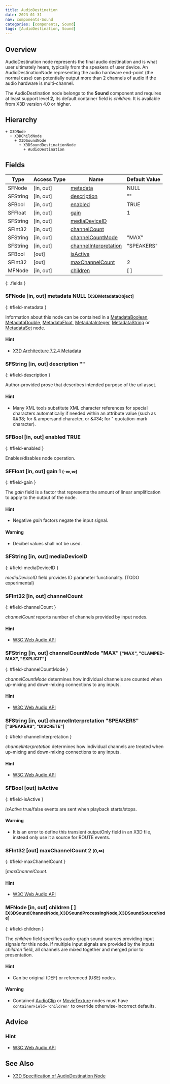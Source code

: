 ```yaml
---
title: AudioDestination
date: 2023-01-31
nav: components-Sound
categories: [components, Sound]
tags: [AudioDestination, Sound]
---
```

<style>
.post h3 {
   word-spacing: 0.2em;
}
</style>

## Overview

AudioDestination node represents the final audio destination and is what user ultimately hears, typically from the speakers of user device. An AudioDestinationNode representing the audio hardware end-point (the normal case) can potentially output more than 2 channels of audio if the audio hardware is multi-channel.

The AudioDestination node belongs to the **Sound** component and requires at least support level **2,** its default container field is *children.* It is available from X3D version 4.0 or higher.

## Hierarchy

```
+ X3DNode
  + X3DChildNode
    + X3DSoundNode
      + X3DSoundDestinationNode
        + AudioDestination
```

## Fields

| Type | Access Type | Name | Default Value |
| ---- | ----------- | ---- | ------------- |
| SFNode | [in, out] | [metadata](#field-metadata) | NULL  |
| SFString | [in, out] | [description](#field-description) | "" |
| SFBool | [in, out] | [enabled](#field-enabled) | TRUE |
| SFFloat | [in, out] | [gain](#field-gain) | 1  |
| SFString | [in, out] | [mediaDeviceID](#field-mediaDeviceID) |  |
| SFInt32 | [in, out] | [channelCount](#field-channelCount) |  |
| SFString | [in, out] | [channelCountMode](#field-channelCountMode) | "MAX"  |
| SFString | [in, out] | [channelInterpretation](#field-channelInterpretation) | "SPEAKERS"  |
| SFBool | [out] | [isActive](#field-isActive) |  |
| SFInt32 | [out] | [maxChannelCount](#field-maxChannelCount) | 2  |
| MFNode | [in, out] | [children](#field-children) | [ ] |
{: .fields }

### SFNode [in, out] **metadata** NULL <small>[X3DMetadataObject]</small>
{: #field-metadata }

Information about this node can be contained in a [MetadataBoolean](/x_ite/components/core/metadataboolean/), [MetadataDouble](/x_ite/components/core/metadatadouble/), [MetadataFloat](/x_ite/components/core/metadatafloat/), [MetadataInteger](/x_ite/components/core/metadatainteger/), [MetadataString](/x_ite/components/core/metadatastring/) or [MetadataSet](/x_ite/components/core/metadataset/) node.

#### Hint

- [X3D Architecture 7.2.4 Metadata](https://www.web3d.org/specifications/X3Dv4/ISO-IEC19775-1v4-IS/Part01/components/core.html#Metadata)

### SFString [in, out] **description** ""
{: #field-description }

Author-provided prose that describes intended purpose of the url asset.

#### Hint

- Many XML tools substitute XML character references for special characters automatically if needed within an attribute value (such as &amp;#38; for &amp; ampersand character, or &amp;#34; for " quotation-mark character).

### SFBool [in, out] **enabled** TRUE
{: #field-enabled }

Enables/disables node operation.

### SFFloat [in, out] **gain** 1 <small>(-∞,∞)</small>
{: #field-gain }

The *gain* field is a factor that represents the amount of linear amplification to apply to the output of the node.

#### Hint

- Negative *gain* factors negate the input signal.

#### Warning

- Decibel values shall not be used.

### SFString [in, out] **mediaDeviceID**
{: #field-mediaDeviceID }

*mediaDeviceID* field provides ID parameter functionality. (TODO experimental)

### SFInt32 [in, out] **channelCount**
{: #field-channelCount }

*channelCount* reports number of channels provided by input nodes.

#### Hint

- [W3C Web Audio API](https://www.w3.org/TR/webaudio/#dom-audionode-channelcount)

### SFString [in, out] **channelCountMode** "MAX" <small>["MAX", "CLAMPED-MAX", "EXPLICIT"]</small>
{: #field-channelCountMode }

*channelCountMode* determines how individual channels are counted when up-mixing and down-mixing connections to any inputs.

#### Hint

- [W3C Web Audio API](https://www.w3.org/TR/webaudio/#dom-audionode-channelcountmode)

### SFString [in, out] **channelInterpretation** "SPEAKERS" <small>["SPEAKERS", "DISCRETE"]</small>
{: #field-channelInterpretation }

*channelInterpretation* determines how individual channels are treated when up-mixing and down-mixing connections to any inputs.

#### Hint

- [W3C Web Audio API](https://www.w3.org/TR/webaudio/#dom-audionode-channelinterpretation)

### SFBool [out] **isActive**
{: #field-isActive }

*isActive* true/false events are sent when playback starts/stops.

#### Warning

- It is an error to define this transient outputOnly field in an X3D file, instead only use it a source for ROUTE events.

### SFInt32 [out] **maxChannelCount** 2 <small>[0,∞)</small>
{: #field-maxChannelCount }

[*maxChannelCount*.

#### Hint

- [W3C Web Audio API](https://www.w3.org/TR/webaudio/#dom-audionode-channelcount)

### MFNode [in, out] **children** [ ] <small>[X3DSoundChannelNode,X3DSoundProcessingNode,X3DSoundSourceNode]</small>
{: #field-children }

The *children* field specifies audio-graph sound sources providing input signals for this node. If multiple input signals are provided by the inputs *children* field, all channels are mixed together and merged prior to presentation.

#### Hint

- Can be original (DEF) or referenced (USE) nodes.

#### Warning

- Contained [AudioClip](/x_ite/components/sound/audioclip/) or [MovieTexture](/x_ite/components/texturing/movietexture/) nodes must have `containerField='children'` to override otherwise-incorrect defaults.

## Advice

### Hint

- [W3C Web Audio API](https://www.w3.org/TR/webaudio/#AudioDestinationNode)

## See Also

- [X3D Specification of AudioDestination Node](https://www.web3d.org/documents/specifications/19775-1/V4.0/Part01/components/sound.html#AudioDestination)
